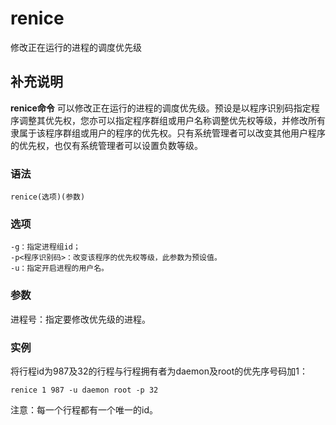 renice
===

修改正在运行的进程的调度优先级

## 补充说明

**renice命令** 可以修改正在运行的进程的调度优先级。预设是以程序识别码指定程序调整其优先权，您亦可以指定程序群组或用户名称调整优先权等级，并修改所有隶属于该程序群组或用户的程序的优先权。只有系统管理者可以改变其他用户程序的优先权，也仅有系统管理者可以设置负数等级。

###  语法

```shell
renice(选项)(参数)
```

###  选项

```shell
-g：指定进程组id；
-p<程序识别码>：改变该程序的优先权等级，此参数为预设值。
-u：指定开启进程的用户名。
```

###  参数

进程号：指定要修改优先级的进程。

###  实例

将行程id为987及32的行程与行程拥有者为daemon及root的优先序号码加1：

```shell
renice 1 987 -u daemon root -p 32
```

注意：每一个行程都有一个唯一的id。


